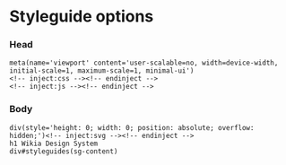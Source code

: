 # Styleguide options

### Head

    meta(name='viewport' content='user-scalable=no, width=device-width, initial-scale=1, maximum-scale=1, minimal-ui')
    <!-- inject:css --><!-- endinject -->
    <!-- inject:js --><!-- endinject -->

### Body

    div(style='height: 0; width: 0; position: absolute; overflow: hidden;')<!-- inject:svg --><!-- endinject -->
    h1 Wikia Design System
    div#styleguides(sg-content)
